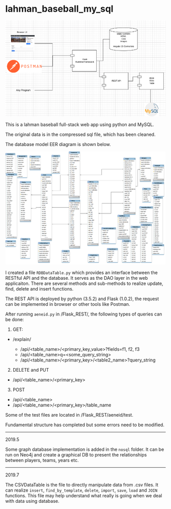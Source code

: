 # lahman_baseball_my_sql

![Structure](https://github.com/zyx124/lahman_baseball_my_sql/blob/master/pasted%20image%200.png)

This is a lahman baseball full-stack web app using python and MySQL.

The original data is in the compressed sql file, which has been cleaned. 

The database model EER diagram is shown below.

![EER diagram of database model](https://github.com/zyx124/lahman_baseball_my_sql/blob/master/eer_diagram.png)

I created a file ```RDBDataTable.py``` which provides an interface between the RESTful API and the database. It serves as the DAO layer in the web applicaiton. There are several methods and sub-methods to realize update, find, delete and insert functions.

The REST API is deployed by python (3.5.2) and Flask (1.0.2), the request can be implemented in browser or other tools like Postman.

After running ```aeneid.py``` in /Flask_REST/, the following types of queries can be done:

1. GET:
- /explain/<concept>

  - /api<dbname>/<table_name>/<primary_key_value>?fields=f1, f2, f3
  - /api<dbname>/<table_name>q=<some_query_string>
  - /api<dbname>/<table_name>/<primary_key>/<table2_name>?query_string
2. DELETE and PUT
  - /api<dbname>/<table_name>/<primary_key>
3. POST
  - /api<dbname>/<table_name>
  - /api<dbname>/<table_name>/<primary_key>/table_name

Some of the test files are located in /Flask_REST/aeneid/test.

Fundamental structure has completed but some errors need to be modified.

---
2019.5

Some graph database implementation is added in the ```nosql``` folder. It can be run on Neo4j and create a graphical DB to present the relationships between players, teams, years etc.

---
2019.7

The CSVDataTable is the file to directly manipulate data from .csv files. It can realize ```insert```, ```find_by_template```, ```delete```, ```import```, ```save```, ```load``` and ```JOIN``` functions. This file may help understand what really is going when we deal with data using database.

